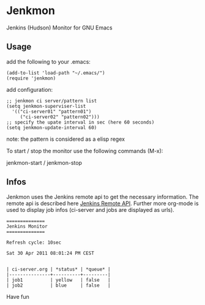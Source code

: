 Jenkmon
=======

Jenkins (Hudson) Monitor for GNU Emacs


Usage
-----

add the following to your .emacs:

    (add-to-list 'load-path "~/.emacs/")
    (require 'jenkmon)
 
add configuration: 

    ;; jenkmon ci server/pattern list
    (setq jenkmon-superviser-list 
      '(("ci-server01" "pattern01")
         ("ci-server02" "pattern02")))
    ;; specify the upate interval in sec (here 60 seconds)
    (setq jenkmon-update-interval 60)

 
note: the pattern is considered as a elisp regex

To start / stop the monitor use the following commands (M-x):

   jenkmon-start / jenkmon-stop


Infos
-----
Jenkmon uses the Jenkins remote api to get the necessary information.
The remote api is described here [Jenkins Remote API](https://wiki.jenkins-ci.org/display/JENKINS/Remote+access+API).
Further more org-mode is used to display job infos (ci-server and jobs are displayed as urls).


    ==============
    Jenkins Monitor
    ==============

    Refresh cycle: 10sec

    Sat 30 Apr 2011 08:01:24 PM CEST


    | ci-server.org | *status* | *queue* |
    |---------------+----------+---------|
    | job1          | yellow   | false   |
    | job2          | blue     | false   |


Have fun